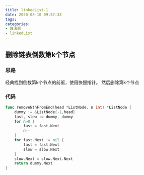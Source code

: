 ```yaml
---
title: linkedList-1
date: 2020-08-10 09:57:33
tags:
categories:
- 算法题
- linkedList
---
```


## 删除链表倒数第k个节点

### 思路

经典找到倒数第k个节点的前驱，使用快慢指针。  然后删除第k个节点

### 代码

```go
func removeNthFromEnd(head *ListNode, n int) *ListNode {
    dummy := &ListNode{-1,head}
    fast, slow := dummy, dummy
    for n>0 {
        fast = fast.Next
        n--
    }
    for fast.Next != nil {
        fast = fast.Next
        slow = slow.Next
    }
    slow.Next = slow.Next.Next
    return dummy.Next
}
```

